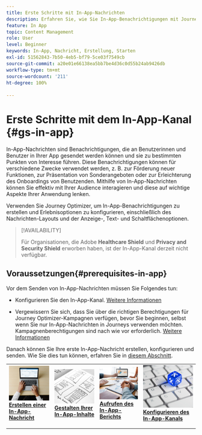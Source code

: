 ```yaml
---
title: Erste Schritte mit In-App-Nachrichten
description: Erfahren Sie, wie Sie In-App-Benachrichtigungen mit Journey Optimizer senden.
feature: In App
topic: Content Management
role: User
level: Beginner
keywords: In-App, Nachricht, Erstellung, Starten
exl-id: 51562843-7b50-4eb5-bf79-5ce03f7549cb
source-git-commit: a20e01e66138ea5bb7be4d36c0d55b24ab9426db
workflow-type: tm+mt
source-wordcount: '211'
ht-degree: 100%

---
```


# Erste Schritte mit dem In-App-Kanal {#gs-in-app}

In-App-Nachrichten sind Benachrichtigungen, die an Benutzerinnen und Benutzer in Ihrer App gesendet werden können und sie zu bestimmten Punkten von Interesse führen. Diese Benachrichtigungen können für verschiedene Zwecke verwendet werden, z. B. zur Förderung neuer Funktionen, zur Präsentation von Sonderangeboten oder zur Erleichterung des Onboardings von Benutzenden. Mithilfe von In-App-Nachrichten können Sie effektiv mit Ihrer Audience interagieren und diese auf wichtige Aspekte Ihrer Anwendung lenken.

Verwenden Sie Journey Optimizer, um In-App-Benachrichtigungen zu erstellen und Erlebnisoptionen zu konfigurieren, einschließlich des Nachrichten-Layouts und der Anzeige-, Text- und Schaltflächenoptionen.

>[!AVAILABILITY]
>
>Für Organisationen, die Adobe **Healthcare Shield** und **Privacy and Security Shield** erworben haben, ist der In-App-Kanal derzeit nicht verfügbar.

## Voraussetzungen{#prerequisites-in-app}

Vor dem Senden von In-App-Nachrichten müssen Sie Folgendes tun:

* Konfigurieren Sie den In-App-Kanal. [Weitere Informationen](inapp-configuration.md)

* Vergewissern Sie sich, dass Sie über die richtigen Berechtigungen für Journey Optimizer-Kampagnen verfügen, bevor Sie beginnen, selbst wenn Sie nur In-App-Nachrichten in Journeys verwenden möchten. Kampagnenberechtigungen sind nach wie vor erforderlich. [Weitere Informationen](../campaigns/get-started-with-campaigns.md#campaign-prerequisites)

Danach können Sie Ihre erste In-App-Nachricht erstellen, konfigurieren und senden. Wie Sie dies tun können, erfahren Sie in [diesem Abschnitt](create-in-app.md).

<table style="table-layout:fixed"><tr style="border: 0;">
<td>
<a href="create-in-app.md">
<img alt="Lead" src="../assets/do-not-localize/inapp-create.jpeg">
</a>
<div><a href="create-in-app.md"><strong>Erstellen einer In-App-Nachricht</strong>
</div>
<p>
</td>
<td>
<a href="design-in-app.md">
<img alt="Gelegentlich" src="../assets/do-not-localize/inapp-design.jpg">
</a>
<div>
<a href="design-in-app.md"><strong>Gestalten Ihrer In-App-Inhalte</strong></a>
</div>
<p></td>
<td>
<a href="../reports/campaign-global-report.md#inapp-global">
<img alt="Validierung" src="../assets/do-not-localize/inapp-report.jpg">
</a>
<div>
<a href="../reports/campaign-global-report.md#inapp-global"><strong>Aufrufen des In-App-Berichts</strong></a>
</div>
<p>
</td>
<td>
<a href="inapp-configuration.md">
<img alt="Validierung" src="../assets/do-not-localize/inapp-config.jpg">
</a>
<div>
<a href="inapp-configuration.md"><strong>Konfigurieren des In-App-Kanals</strong></a>
</div>
<p>
</td>
</tr></table>
